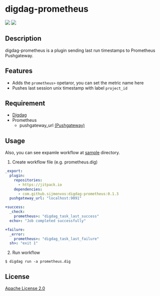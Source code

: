 # digdag-prometheus
[![](https://jitpack.io/v/sijmenvos/digdag-prometheus.svg?style=flat-square)](https://jitpack.io/#sijmenvos/digdag-prometheus)
[![](https://jitpack.io/v/sijmenvos/digdag-prometheus/month.svg?style=flat-square)](https://jitpack.io/#sijmenvos/digdag-prometheus)

## Description
digdag-prometheus is a plugin sending last run timestamps to Prometheus Pushgateway.

## Features

- Adds the `prometheus>` opetaror, you can set the metric name here
- Pushes last session unix timestamp with label `project_id`

## Requirement

- [Digdag](https://www.digdag.io/)
- Prometheus
  - pushgateway_url [(Pushgateway)](https://github.com/prometheus/pushgateway)

## Usage
Also, you can see expamle workflow at [sample](https://github.com/sijmenvos/digdag-prometheus/tree/master/sample) directory.

1. Create workflow file (e.g. prometheus.dig)

  ```yaml
  _export:
    plugin:
      repositories:
        - https://jitpack.io
      dependencies:
        - com.github.sijmenvos:digdag-prometheus:0.1.3
    pushgateway_url: "localhost:9091"

  +success:
    _check:
      prometheus>: "digdag_task_last_success"
    echo>: "Job completed successfully"

  +failure:
    _error:
      prometheus>: "digdag_task_last_failure"
    sh>: "exit 1"

  ```

2. Run workflow
  ```console
  $ digdag run -a prometheus.dig
  ```

## License

[Apache License 2.0](LICENSE)
